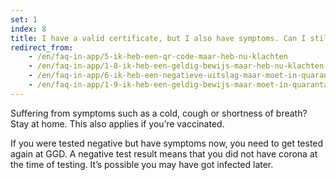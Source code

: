 ```yaml
---
set: 1
index: 8
title: I have a valid certificate, but I also have symptoms. Can I still get access?
redirect_from: 
    - /en/faq-in-app/5-ik-heb-een-qr-code-maar-heb-nu-klachten
    - /en/faq-in-app/1-8-ik-heb-een-geldig-bewijs-maar-heb-nu-klachten-mag-ik-alsnog-naar-binnen
    - /en/faq-in-app/6-ik-heb-een-negatieve-uitslag-maar-moet-in-quarantaine-van-ggd
    - /en/faq-in-app/1-9-ik-heb-een-geldig-bewijs-maar-moet-in-quarantaine-blijven-van-de-ggd
---
```

Suffering from symptoms such as a cold, cough or shortness of breath? Stay at home. This also applies if you’re vaccinated.

If you were tested negative but have symptoms now, you need to get tested again at GGD. A negative test result means that you did not have corona at the time of testing. It’s possible you may have got infected later. 
